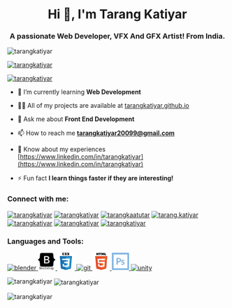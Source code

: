 <h1 align="center">Hi 👋, I'm Tarang Katiyar</h1>
<h3 align="center">A passionate Web Developer, VFX And GFX Artist! From India.</h3>

<p align="left"> <img src="https://komarev.com/ghpvc/?username=tarangkatiyar&label=Profile%20views&color=0e75b6&style=flat" alt="tarangkatiyar" /> </p>

<p align="left"> <a href="https://github.com/ryo-ma/github-profile-trophy"><img src="https://github-profile-trophy.vercel.app/?username=tarangkatiyar" alt="tarangkatiyar" /></a> </p>

<p align="left"> <a href="https://twitter.com/tarangkatiyar" target="blank"><img src="https://img.shields.io/twitter/follow/tarangkatiyar?logo=twitter&style=for-the-badge" alt="tarangkatiyar" /></a> </p>

- 🌱 I’m currently learning **Web Development**

- 👨‍💻 All of my projects are available at [tarangkatiyar.github.io](tarangkatiyar.github.io)

- 💬 Ask me about **Front End Development**

- 📫 How to reach me **tarangkatiyar20099@gmail.com**

- 📄 Know about my experiences [https://www.linkedin.com/in/tarangkatiyar](https://www.linkedin.com/in/tarangkatiyar)

- ⚡ Fun fact **I learn things faster if they are interesting!**

<h3 align="left">Connect with me:</h3>
<p align="left">
<a href="https://twitter.com/tarangkatiyar" target="blank"><img align="center" src="https://raw.githubusercontent.com/rahuldkjain/github-profile-readme-generator/master/src/images/icons/Social/twitter.svg" alt="tarangkatiyar" height="30" width="40" /></a>
<a href="https://linkedin.com/in/tarangkatiyar" target="blank"><img align="center" src="https://raw.githubusercontent.com/rahuldkjain/github-profile-readme-generator/master/src/images/icons/Social/linked-in-alt.svg" alt="tarangkatiyar" height="30" width="40" /></a>
<a href="https://fb.com/tarangkaatutar" target="blank"><img align="center" src="https://raw.githubusercontent.com/rahuldkjain/github-profile-readme-generator/master/src/images/icons/Social/facebook.svg" alt="tarangkaatutar" height="30" width="40" /></a>
<a href="https://instagram.com/tarang.katiyar" target="blank"><img align="center" src="https://raw.githubusercontent.com/rahuldkjain/github-profile-readme-generator/master/src/images/icons/Social/instagram.svg" alt="tarang.katiyar" height="30" width="40" /></a>
<a href="https://www.youtube.com/c/tarangkatiyar" target="blank"><img align="center" src="https://raw.githubusercontent.com/rahuldkjain/github-profile-readme-generator/master/src/images/icons/Social/youtube.svg" alt="tarangkatiyar" height="30" width="40" /></a>
<a href="https://www.leetcode.com/tarangkatiyar" target="blank"><img align="center" src="https://raw.githubusercontent.com/rahuldkjain/github-profile-readme-generator/master/src/images/icons/Social/leet-code.svg" alt="tarangkatiyar" height="30" width="40" /></a>
<a href="https://auth.geeksforgeeks.org/user/tarangkatiyar" target="blank"><img align="center" src="https://raw.githubusercontent.com/rahuldkjain/github-profile-readme-generator/master/src/images/icons/Social/geeks-for-geeks.svg" alt="tarangkatiyar" height="30" width="40" /></a>
</p>

<h3 align="left">Languages and Tools:</h3>
<p align="left"> <a href="https://www.blender.org/" target="_blank" rel="noreferrer"> <img src="https://download.blender.org/branding/community/blender_community_badge_white.svg" alt="blender" width="40" height="40"/> </a> <a href="https://getbootstrap.com" target="_blank" rel="noreferrer"> <img src="https://raw.githubusercontent.com/devicons/devicon/master/icons/bootstrap/bootstrap-plain-wordmark.svg" alt="bootstrap" width="40" height="40"/> </a> <a href="https://www.w3schools.com/css/" target="_blank" rel="noreferrer"> <img src="https://raw.githubusercontent.com/devicons/devicon/master/icons/css3/css3-original-wordmark.svg" alt="css3" width="40" height="40"/> </a> <a href="https://git-scm.com/" target="_blank" rel="noreferrer"> <img src="https://www.vectorlogo.zone/logos/git-scm/git-scm-icon.svg" alt="git" width="40" height="40"/> </a> <a href="https://www.w3.org/html/" target="_blank" rel="noreferrer"> <img src="https://raw.githubusercontent.com/devicons/devicon/master/icons/html5/html5-original-wordmark.svg" alt="html5" width="40" height="40"/> </a> <a href="https://www.photoshop.com/en" target="_blank" rel="noreferrer"> <img src="https://raw.githubusercontent.com/devicons/devicon/master/icons/photoshop/photoshop-line.svg" alt="photoshop" width="40" height="40"/> </a> <a href="https://unity.com/" target="_blank" rel="noreferrer"> <img src="https://www.vectorlogo.zone/logos/unity3d/unity3d-icon.svg" alt="unity" width="40" height="40"/> </a> </p>

<p><img align="left" src="https://github-readme-stats.vercel.app/api/top-langs?username=tarangkatiyar&show_icons=true&locale=en&layout=compact" alt="tarangkatiyar" /></p>

<p>&nbsp;<img align="center" src="https://github-readme-stats.vercel.app/api?username=tarangkatiyar&show_icons=true&locale=en" alt="tarangkatiyar" /></p>

<p><img align="center" src="https://github-readme-streak-stats.herokuapp.com/?user=tarangkatiyar&" alt="tarangkatiyar" /></p>
